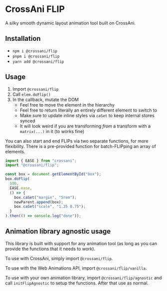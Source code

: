 # CrossAni FLIP

A silky smooth dynamic layout animation tool built on CrossAni.

## Installation

- `npm i @crossani/flip`
- `pnpm i @crossani/flip`
- `yarn add @crossani/flip`

## Usage

1. Import `@crossani/flip`
2. Call `elem.doFlip()`
3. In the callback, mutate the DOM
   * Feel free to move the element in the hierarchy
   * Feel free to return literally an entirely different element to switch to
   * Make sure to update inline styles via `caSet` to keep internal stores synced
   * It will look weird if you are transforming *from* a transform with a `matrix(...)` in it (to works fine)

You can also start and end FLIPs via two separate functions, for more flexibility.
There is a pre-provided function for batch-FLIPping an array of elements.

```js
import { EASE } from "crossani";
import "@crossani/flip";

const box = document.getElementById("box");
box.doFlip(
  500,
  EASE.ease,
  () => {
    box.caSet("margin", "5rem");
    newParent.append(box);
    box.caSet("scale", "1.25 0.75");
  }
).then(() => console.log("done"));
```

## Animation library agnostic usage
This library is built with support for any animation tool (as long as you can
provide the functions that it needs to work).

To use with CrossAni, simply import `@crossani/flip`.

To use with the Web Animations API, import `@crossani/flip/vanilla`.

To use with your own animation library, import `@crossani/flip/agnostic`
and call `initFlipAgnostic` to setup the functions. After that use as normal.